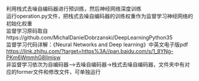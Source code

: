 利用栈式去噪自编码器进行预训练，然后神经网络深度训练  
运行operation.py文件，把栈式去噪自编码器的训练权重作为监督学习神经网络的初始化权重   
监督学习原码取自https://github.com/MichalDanielDobrzanski/DeepLearningPython35  
监督学习代码详解：《Neural Networks and Deep learning》中英文电子版pdf  
  https://link.zhihu.com/?target=https%3A//pan.baidu.com/s/1_8YNg-PKm6WmmhG8lImisw   
非监督学习依次为自编码器——>去噪自编码器->栈式去噪自编码器，文件夹中有对应的former文件和修改文件，可单独运行

